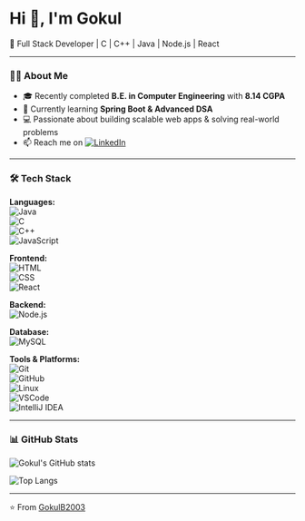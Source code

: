 # Hi 👋, I'm Gokul  
🚀 Full Stack Developer |   C | C++ | Java | Node.js | React

---

### 👨‍💻 About Me  
- 🎓 Recently completed **B.E. in Computer Engineering** with **8.14 CGPA**  
- 🌱 Currently learning **Spring Boot & Advanced DSA**  
- 💻 Passionate about building scalable web apps & solving real-world problems  
- 📫 Reach me on [![LinkedIn](https://img.shields.io/badge/LinkedIn-blue?style=for-the-badge&logo=linkedin)](https://www.linkedin.com/in/gokul-bhor-74a936250/)  

---

### 🛠️ Tech Stack  

**Languages:**  
![Java](https://img.shields.io/badge/Java-ED8B00?style=for-the-badge&logo=openjdk&logoColor=white)  
![C](https://img.shields.io/badge/C-00599C?style=for-the-badge&logo=c&logoColor=white)  
![C++](https://img.shields.io/badge/C++-00599C?style=for-the-badge&logo=c%2B%2B&logoColor=white)  
![JavaScript](https://img.shields.io/badge/JavaScript-323330?style=for-the-badge&logo=javascript&logoColor=F7DF1E)  

**Frontend:**  
![HTML](https://img.shields.io/badge/HTML5-E34F26?style=for-the-badge&logo=html5&logoColor=white)  
![CSS](https://img.shields.io/badge/CSS3-1572B6?style=for-the-badge&logo=css3&logoColor=white)  
![React](https://img.shields.io/badge/React-20232A?style=for-the-badge&logo=react&logoColor=61DAFB)  

**Backend:**  
![Node.js](https://img.shields.io/badge/Node.js-43853D?style=for-the-badge&logo=node.js&logoColor=white)  


**Database:**  
![MySQL](https://img.shields.io/badge/MySQL-005C84?style=for-the-badge&logo=mysql&logoColor=white)    

**Tools & Platforms:**  
![Git](https://img.shields.io/badge/Git-F05032?style=for-the-badge&logo=git&logoColor=white)  
![GitHub](https://img.shields.io/badge/GitHub-100000?style=for-the-badge&logo=github&logoColor=white)  
![Linux](https://img.shields.io/badge/Linux-FCC624?style=for-the-badge&logo=linux&logoColor=black)  
![VSCode](https://img.shields.io/badge/VS%20Code-0078d7?style=for-the-badge&logo=visual-studio-code&logoColor=white)  
![IntelliJ IDEA](https://img.shields.io/badge/IntelliJIDEA-000000?style=for-the-badge&logo=intellij-idea&logoColor=white)  

---

### 📊 GitHub Stats  
![Gokul's GitHub stats](https://github-readme-stats.vercel.app/api?username=GokulB2003&show_icons=true&theme=radical)  

![Top Langs](https://github-readme-stats.vercel.app/api/top-langs/?username=GokulB2003&layout=compact&theme=radical)  

---

⭐️ From [GokulB2003](https://github.com/GokulB2003)
